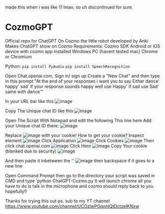 made this when i was like 11 lmao.
so uh discontinued for sure.
# CozmoGPT
Official repo for ChatGPT On Cozmo the little robot developed by Anki
Makes ChatGPT show on Cozmo
Requirements:
Cozmo SDK
Android or IOS device with cozmo app installed
Windows PC (havent tested mac)
Chrome or Chromium

Python:
`pip install PyAudio`
`pip install SpeechRecognition`

Open Chat.openai.com, Sign in/ sign up Create a "New Chat" and then type in this prompt
"At the end of your responses i want you to say Either dance' happy' sad' if your response sounds happy well use Happy' if sad use Sad' same with dance'"

In your URL bar like this ![image](https://user-images.githubusercontent.com/80179069/219825327-298ee032-ea66-4e3b-825e-d597ab2f9d47.png)

Copy The Unique chat ID like this ![image](https://user-images.githubusercontent.com/80179069/219825358-131e9170-9ffb-4d32-a22d-d9459e018b0b.png)

Open The Script With Notepad and edit the following This line here Add your Unique chat ID there: ![image](https://user-images.githubusercontent.com/80179069/219825445-852446ff-ca0b-4de8-82e0-e20e6ce5b44d.png)

Replace ![image](https://user-images.githubusercontent.com/80179069/219825497-c1e949f8-ee39-4a2e-9aba-754c2008ff88.png)
 with your cookie!
How to get your cookie?
Inspect element ![image](https://user-images.githubusercontent.com/80179069/219825516-a4cc5ee9-04f2-4e27-a8a5-930f66ffd9e8.png)
Click Application ![image](https://user-images.githubusercontent.com/80179069/219825556-0647c964-e885-4c32-bd6a-61d672171a62.png)
Click Cookies ![image](https://user-images.githubusercontent.com/80179069/219825583-a6a65613-6810-4aa5-8ee9-4466dae70e12.png)
Then click chat.openai.com        ![image](https://user-images.githubusercontent.com/80179069/219825609-08f5341e-c1ec-4c1f-aea4-1f22bdeb757e.png)
Click Here ![image](https://user-images.githubusercontent.com/80179069/219825639-63987e85-5854-41fa-956c-99d52163d5bc.png)
Copy Your cookie (blanked due to security) ![image](https://user-images.githubusercontent.com/80179069/219825723-b6f0a68b-6400-4c09-9237-922caf188728.png)

And then paste it inbetween the '' ![image](https://user-images.githubusercontent.com/80179069/219825757-2c515423-b4fc-4c0e-850a-8c5e8baceeaa.png)
then backspace if it goes to a new line

Open Command Prompt then go to the directory your script was saved in CMD and type 'python ChatGPT-Cozmo.py It will launch chrome all you have to do is talk in the microphone and cozmo should reply back to you hopefully!!


Thanks for trying this out
ps. sub to my YT channel https://www.youtube.com/channel/UCOzlwPGqnnIQtDctzeIKNxw
